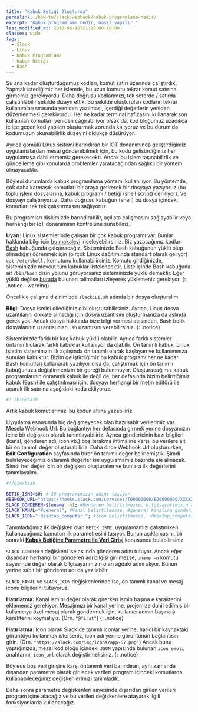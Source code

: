 ```yaml
---
title: "Kabuk Betiği Oluşturma"
permalink: /how-to/slack-webhook/kabuk-programlama-nedir/
excerpt: "Kabuk programlama nedir, nasıl yapılır."
last_modified_at: 2018-06-16T21:20:00-10:00
classes: wide
tags:
  - Slack
  - Linux
  - Kabuk Programlama
  - Kabuk Betiği
  - Bash
---
```


Şu ana kadar oluşturduğumuz kodları, komut satırı üzerinde çalıştırdık. Yapmak istediğimiz her işlemde, bu uzun komutu tekrar komut satırına girmemiz gerekiyordu. Daha doğrusu kodlarımızı, tek seferde / satırda çalıştırılabilir şekilde dizayn ettik. Bu şekilde oluşturulan kodların tekrar kullanımları sırasında yeniden yazılması, içerdiği değerlerin yeniden düzenlenmesi gerekiyordu. Her ne kadar terminal hafızasını kullanarak son kullanılan komutları yeniden çağırabiliyor olsak da, kod bloğumuz uzadıkça iç içe geçen kod yapıları oluşturmak zorunda kalıyoruz ve bu durum da kodumuzun okunabilirlik düzeyini oldukça düşürüyor.

Ayrıca gömülü Linux sistemi barındıran bir IOT donanımında geliştirdiğimiz uygulamalardan mesaj gönderebilmek için, bu kodu geliştirdiğimiz her uygulamaya dahil etmemiz gerekecekti. Ancak bu işlem taşınabilirlik ve güncelleme gibi konularda problemler yaratacağından sağlıklı bir yöntem olmayacaktır.

Böylesi durumlarda kabuk programlama yöntemi kullanılıyor. Bu yöntemde, çok daha karmaşık komutları bir araya getirerek bir dosyaya yazıyoruz (bu toplu işlem dosyalarına, kabuk programı / betiği (shell script) deniliyor). Ve dosyayı çalıştırıyoruz. Daha doğrusu kabuğun (shell) bu dosya içindeki komutları tek tek çalıştırmasını sağlıyoruz.

Bu programları diskimizde barındırabilir, açılışta çalışmasını sağlayabilir veya herhangi bir IoT donanımının kontrolüne sunabiliriz.

**Uyarı:** Linux sistemlerinde çalışan bir çok kabuk programı var. Bunlar hakkında bilgi için [bu makaleyi](http://yunus.hacettepe.edu.tr/~yurdugul/3/indir/KabukProgramlama.pdf) inceleyebilirsiniz. Biz yazacağımız kodları [Bash](https://www.gnu.org/software/bash/) kabuğunda çalıştıracağız. Sisteminizde Bash kabuğunun yüklü olup olmadığını öğrenmek için (birçok Linux dağıtımında standart olarak geliyor) `cat /etc/shells` komutunu kullanabilirsiniz. Komutu girdiğinizde, sisteminizde mevcut tüm kabuklar listelenecktir. Liste içinde Bash kabuğuna ait `/bin/bash` dizin yolunu görüyorsanız sisteminizde yüklü demektir. Eğer yüklü değilse [burada](https://www.gnu.org/software/bash/manual/html_node/Installing-Bash.html) bulunan talimatları izleyerek yüklemeniz gerekiyor.
{: .notice--warning}

Öncelikle çalışma dizinimizde `slackCLI.sh` adında bir dosya oluşturalım.

**Bilgi:** Dosya ismini dilediğiniz gibi oluşturabilirsiniz. Ayrıca, Linux dosya uzantılarını dikkate almadığı için dosya uzantısını oluşturmanıza da aslında gerek yok. Ancak dosya hakkında bize bilgi vermesi açısından, Bash betik dosyalarının uzantısı olan `.sh` uzantısını verebilirsiniz.
{: .notice}

Sisteminizde farklı bir kaç kabuk yüklü olabilir. Ayrıca farklı sistemler öntanımlı olarak farklı kabuklar kullanıyor da olabilir. Ön tanımlı kabuk, Linux işletim sisteminizin ilk açılışında ön tanımlı olarak başlayan ve kullanımınıza sunulan kabuktur. Bizim geliştirdiğimiz bu kabuk programı her ne kadar Bash komutları kullanarak yazılıyor olsa da, çalıştırmak için ön tanımlı kabuğunuzu değiştirmenizin bir gereği bulunmuyor. Oluşturacağımız kabuk programlarının öntanımlı kabuk ile değil de, her defasında bizim belirttiğimiz kabuk (Bash) ile çalıştırılması için, dosyayı herhangi bir metin editörü ile açarak ilk satırına aşağıdaki kodu ekliyoruz.

```bash
#! /bin/bash
```

Artık kabuk komutlarımızı bu kodun altına yazabiliriz.

Uygulama esnasında hiç değişmeyecek olan bazı sabit verilerimiz var. Mesela Webhook Url. Bu bağlantıyı her defasında girmek yerine dosyamızın içine bir değişken olarak tanımlayabiliriz. Ayrıca göndericinin bazı bilgileri (kanal, gönderen adı, icon vb.) boş bırakma ihtimaline karşı, bu verilere ait bir ön tanımlı değer oluşturabiliriz. Daha önce Webhook Url oluştururken, **Edit Configuration** sayfasında birer ön tanımlı değer belirlemiştik. Şimdi belirleyeceğimiz öntanımlı değerler ise uygulamamız bazında ele alınacak. Şimdi her değer için bir değişken oluşturalım ve bunlara ilk değerlerini tanımlayalım.

```bash
#!/bin/bash

BETIK_ISMI=$0; # $0 programımızın adını taşıyor.
WEBHOOK_URL="https://hooks.slack.com/services/T00000000/B00000000/XXXXXXXXXXXXXXXXXXXXXXXX";
SLACK_GONDEREN=$(uname -n); #Gönderen belirtilmezse, bilgisayarımızın ağdaki adı gön. ismi olarak görünecek.
SLACK_KANAL="#general"; #Kanal belirtilmezse, #general kanalına gönderilecek.
SLACK_ICON=":desktop_computer:"; #Icon belirtilmezse, :desktop_computer: iconu gösterilecek.
```

Tanımladığımız ilk değişken olan `BETIK_ISMI`, uygulamamızı çalıştırırken kullanacağımız komutun ilk parametresini taşıyor. Bunun açıklamasını, bir sonraki [**Kabuk Betiğine Parametre ile Veri Girişi**](/how-to/slack-webhook/parametre-ile-veri-girisi/) konusunda bulabilirsiniz.

`SLACK_GONDEREN` değişkeni ise aslında gönderen adını tutuyor. Ancak eğer dışarıdan herhangi bir gönderen adı bilgisi girilmezse, `uname -n` komutu sayesinde değer olarak bilgisayarımızın o an ağdaki adını alıyor. Bunun yerine sabit bir gönderen adı da yazılabilir.

`SLACK_KANAL` ve `SLACK_ICON` değişkenlerinde ise, ön tanımlı kanal ve mesaj iconu bilgilerini tutuyoruz.

**Hatırlatma:** Kanal ismini değer olarak girerken ismin başına `#` karakterini eklememiz gerekiyor. Mesajımızı bir kanal yerine, projemize dahil edilmiş bir kullanıcıya özel mesaj olarak göndermek için, kullanıcı adının başına `@` karakterini koymalıyız. (Örn. `"@firat"`)
{: .notice}

**Hatırlatma:** Icon olarak Slack'de tanımlı iconlar yerine, harici bir kaynaktaki görüntüyü kullanmak isterseniz, icon adı yerine görüntünün bağlantısını girin. (Örn. `"https://slack.com/img/icons/app-57.png"`) Ancak bunu yaptığınızda, mesaj kod bloğu içindeki `JSON` yapısında bulunan `icon_emoji` anahtarını, `icon_url` olarak değiştirmelisiniz.
{: .notice}

Böylece boş veri girişine karşı öntanımlı veri barındıran, aynı zamanda dışarıdan parametre olarak girilecek verileri program içindeki komutlarda kullanabileceğimiz değişkenlerimizi tanımladık.

Daha sonra parametre değişkenleri sayesinde dışarıdan girilen verileri  program içine alacağız ve bu verileri değişkenlere atayarak ilgili fonksiyonlarda kullanacağız.